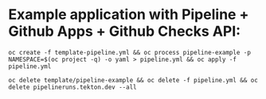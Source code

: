 # Example application with Pipeline + Github Apps + Github Checks API:
```
oc create -f template-pipeline.yml && oc process pipeline-example -p NAMESPACE=$(oc project -q) -o yaml > pipeline.yml && oc apply -f pipeline.yml
```
```
oc delete template/pipeline-example && oc delete -f pipeline.yml && oc delete pipelineruns.tekton.dev --all
````
